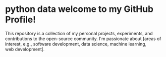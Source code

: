 # python data  welcome to my GitHub Profile!
This repository is a collection of my personal projects, experiments, and contributions to the open-source community. I'm passionate about [areas of interest, e.g., software development, data science, machine learning, web development].

